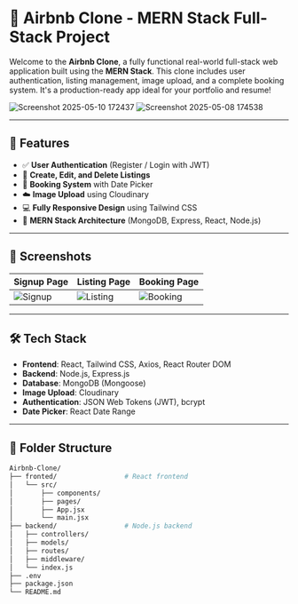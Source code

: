 # 🏡 Airbnb Clone - MERN Stack Full-Stack Project

Welcome to the **Airbnb Clone**, a fully functional real-world full-stack web application built using the **MERN Stack**. This clone includes user authentication, listing management, image upload, and a complete booking system. It's a production-ready app ideal for your portfolio and resume!


![Screenshot 2025-05-10 172437](https://github.com/user-attachments/assets/a56631a8-6627-4dfb-b3e7-52e9694dfb06)
![Screenshot 2025-05-08 174538](https://github.com/user-attachments/assets/12fa68d0-cf77-4866-8618-22cff1a2d9c8)


---

## 🚀 Features

- ✅ **User Authentication** (Register / Login with JWT)
- 🏡 **Create, Edit, and Delete Listings**
- 📅 **Booking System** with Date Picker
- ☁️ **Image Upload** using Cloudinary
- 💻 **Fully Responsive Design** using Tailwind CSS
- 📂 **MERN Stack Architecture** (MongoDB, Express, React, Node.js)

---

## 📸 Screenshots

| Signup Page | Listing Page | Booking Page |
|-------------|--------------|--------------|
| ![Signup](./screenshots/signup.png) | ![Listing](./screenshots/listing.png) | ![Booking](./screenshots/booking.png) |

---

## 🛠️ Tech Stack

- **Frontend**: React, Tailwind CSS, Axios, React Router DOM
- **Backend**: Node.js, Express.js
- **Database**: MongoDB (Mongoose)
- **Image Upload**: Cloudinary
- **Authentication**: JSON Web Tokens (JWT), bcrypt
- **Date Picker**: React Date Range

---

## 📁 Folder Structure

```bash
Airbnb-Clone/
├── fronted/                 # React frontend
│   └── src/
│       ├── components/
│       ├── pages/
│       ├── App.jsx
│       └── main.jsx
├── backend/                 # Node.js backend
│   ├── controllers/
│   ├── models/
│   ├── routes/
│   ├── middleware/
│   └── index.js
├── .env
├── package.json
└── README.md

